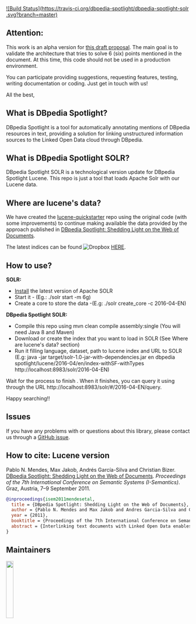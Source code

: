 

[![Build Status](https://travis-ci.org/dbpedia-spotlight/dbpedia-spotlight-solr .svg?branch=master)](https://travis-ci.org/dbpedia-spotlight/dbpedia-spotlight-solr )


## Attention:

This work is an alpha version for [this draft proposal](https://docs.google.com/document/d/1EYZPN4KmyAhlGPfyRBjiAhBVgCSVzhG0jR-9kQd7v0s/edit?usp=sharing).  The main goal is to validate the architecture that tries to solve 6 (six) points mentioned in the document. At this time, this code should not be used in a production environment.

You can participate providing suggestions, requesting features, testing, writing documentation or coding. Just get in touch with us!

All the best,

## What is DBpedia Spotlight?

DBpedia Spotlight is a tool for automatically annotating mentions of DBpedia resources in text, providing a solution for linking unstructured information sources to the Linked Open Data cloud through DBpedia.

## What is DBpedia Spotlight SOLR?

DBpedia Spotlight SOLR is a technological version update for DBpedia Spotlight Lucene. This repo is just a tool that loads Apache Solr with our Lucene data. 

## Where are lucene's data?

We have created the [lucene-quickstarter](https://github.com/dbpedia-spotlight/lucene-quickstarter) repo using the original code (with some improvements) to continue making available the data provided by the approach published in [DBpedia Spotlight: Shedding Light on the Web of Documents](http://wifo5-03.informatik.uni-mannheim.de/bizer/pub/Mendes-Jakob-GarciaSilva-Bizer-DBpediaSpotlight-ISEM2011.pdf). 

The latest indices can be found ![Dropbox](http://www.iconsdb.com/icons/download/blue/dropbox-24.png) [HERE](https://www.dropbox.com/sh/q3vd67yr02w78mv/AAAc8K8_PkAAYO8a0scYsQ5Xa?dl=0).

## How to use?

**SOLR:**

* [Install](https://cwiki.apache.org/confluence/display/solr/Installing+Solr) the latest version of Apache SOLR
* Start it - (Eg.: ./solr start -m 6g)
* Create a core to store the data -(E.g: ./solr create_core -c 2016-04-EN)

**DBpedia Spotlight SOLR:**

* Compile this repo using mvn clean compile assembly:single (You will need Java 8 and Maven)
* Download or create the index that you want to load in SOLR (See  Where are lucene's data? section)
* Run it filling language, dataset, path to lucene index and URL to SOLR (E.g: java -jar target/solr-1.0-jar-with-dependencies.jar en dbpedia spotlight/lucene/2016-04/en/index-withSF-withTypes http://localhost:8983/solr/2016-04-EN)

Wait for the process to finish . When it finishes, you can query it using through the URL http://localhost:8983/solr/#/2016-04-EN/query.

Happy searching!!

## Issues

If you have any problems with or questions about this library, please contact us through a [GitHub issue](https://github.com/dbpedia-spotlight/dbpedia-spotlight-solr/issues).


## How to cite: Lucene version

Pablo N. Mendes, Max Jakob, Andrés García-Silva and Christian Bizer. [DBpedia Spotlight: Shedding Light on the Web of Documents](http://wifo5-03.informatik.uni-mannheim.de/bizer/pub/Mendes-Jakob-GarciaSilva-Bizer-DBpediaSpotlight-ISEM2011.pdf). *Proceedings of the 7th International Conference on Semantic Systems (I-Semantics)*. Graz, Austria, 7–9 September 2011. 

```bibtex
@inproceedings{isem2011mendesetal,
  title = {DBpedia Spotlight: Shedding Light on the Web of Documents},
  author = {Pablo N. Mendes and Max Jakob and Andres Garcia-Silva and Christian Bizer},
  year = {2011},
  booktitle = {Proceedings of the 7th International Conference on Semantic Systems (I-Semantics)},
  abstract = {Interlinking text documents with Linked Open Data enables the Web of Data to be used as background knowledge within document-oriented applications such as search and faceted browsing. As a step towards interconnecting the Web of Documents with the Web of Data, we developed DBpedia Spotlight, a system for automatically annotating text documents with DBpedia URIs. DBpedia Spotlight allows users to configure the annotations to their specific needs through the DBpedia Ontology and quality measures such as prominence, topical pertinence, contextual ambiguity and disambiguation confidence. We compare our approach with the state of the art in disambiguation, and evaluate our results in light of three baselines and six publicly available annotation systems, demonstrating the competitiveness of our system. DBpedia Spotlight is shared as open source and deployed as a Web Service freely available for public use.}
}
```

## Maintainers

<a href="http://infai.org"><img src="http://infai.org/de/Presse/Logos/files?get=infai_logo_en_rgb_300dpi.jpg" align="left" height="20%" width="20%" ></a>

